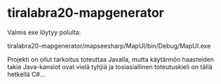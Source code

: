 # tiralabra20-mapgenerator

Valmis exe löytyy polulta:

tiralabra20-mapgenerator/mapseesharp/MapUI/bin/Debug/MapUI.exe

Projekti on ollut tarkoitus toteuttaa Javalla, mutta käytännön haasteiden takia Java-kansiot ovat vielä tyhjiä ja tosiasiallinen toteutuskieli on tällä hetkellä C#...
